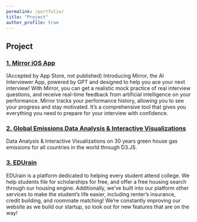 ```yaml
---
permalink: /portfolio/
title: "Project"
author_profile: true
---
```


## Project

### [1. Mirror iOS App](https://github.com/NingyueLiang/Mirror-iOS-App)

(Accepted by App Store, not published)
Introducing Mirror, the AI Interviewer App, powered by GPT and designed to help you ace your next interview! With Mirror, you can get a realistic mock practice of real interview questions, and receive real-time feedback from artificial intelligence on your performance. Mirror tracks your performance history, allowing you to see your progress and stay motivated. It’s a comprehensive tool that gives you everything you need to prepare for your interview with confidence.

### [2. Global Emissions Data Analysis & Interactive Visualizations](https://github.com/NingyueLiang/Emssions) 

Data Analysis & Interactive Visualizations on 30 years green house gas emissions for all countries in the world through D3.JS.


###  [3. EDUrain](https://github.com/NingyueLiang/EDUrain)
EDUrain is a platform dedicated to helping every student attend college. We help students file for scholarships for free, and offer a free housing search through our housing engine. Additionally, we’ve built into our platform other services to make the student’s life easier, including renter’s insurance, credit building, and roommate matching! We’re constantly improving our website as we build our startup, so look out for new features that are on the way!
